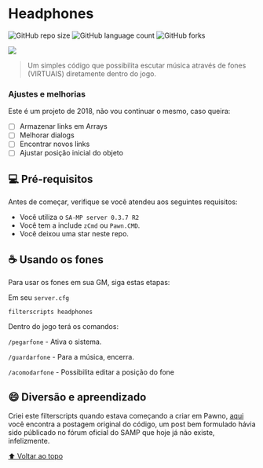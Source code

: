 # Headphones

<!---Esses são exemplos. Veja https://shields.io para outras pessoas ou para personalizar este conjunto de escudos. Você pode querer incluir dependências, status do projeto e informações de licença aqui--->

![GitHub repo size](https://img.shields.io/github/repo-size/AkirahX/Headphone-Filterscript-SA-MP-?style=for-the-badge)
![GitHub language count](https://img.shields.io/github/languages/count/AkirahX/Headphone-Filterscript-SA-MP-?style=for-the-badge)
![GitHub forks](https://img.shields.io/github/forks/AkirahX/Headphone-Filterscript-SA-MP-?style=for-the-badge)

<img src="demonstration.png">

> Um simples código que possibilita escutar música através de fones (VIRTUAIS) diretamente dentro do jogo.

### Ajustes e melhorias

Este é um projeto de 2018, não vou continuar o mesmo, caso queira:

- [ ] Armazenar links em Arrays 
- [ ] Melhorar dialogs
- [ ] Encontrar novos links
- [ ] Ajustar posição inicial do objeto

## 💻 Pré-requisitos

Antes de começar, verifique se você atendeu aos seguintes requisitos:
* Você utiliza o `SA-MP server 0.3.7 R2`
* Você tem a include `zCmd` ou `Pawn.CMD`.
* Você deixou uma star neste repo.

<!-- ## 🚀 Instalando <nome_do_projeto>

Para instalar o <nome_do_projeto>, siga estas etapas:

Linux e macOS:
```
<comando_de_instalação>
```

Windows:
```
<comando_de_instalação>
```
-->
## ☕ Usando os fones

Para usar os fones em sua GM, siga estas etapas:

Em seu `server.cfg`

```
filterscripts headphones
```

Dentro do jogo terá os comandos: 

`/pegarfone` - Ativa o sistema.

`/guardarfone` - Para a música, encerra.

`/acomodarfone` - Possibilita editar a posição do fone

<!--
## 📫 Contribuindo para <nome_do_projeto>
Para contribuir com <nome_do_projeto>, siga estas etapas:

1. Bifurque este repositório.
2. Crie um branch: `git checkout -b <nome_branch>`.
3. Faça suas alterações e confirme-as: `git commit -m '<mensagem_commit>'`
4. Envie para o branch original: `git push origin <nome_do_projeto> / <local>`
5. Crie a solicitação de pull.

Como alternativa, consulte a documentação do GitHub em [como criar uma solicitação pull](https://help.github.com/en/github/collaborating-with-issues-and-pull-requests/creating-a-pull-request).
-->

<!--
## 🤝 Colaboradores

Agradecemos às seguintes pessoas que contribuíram para este projeto:

<table>
  <tr>
    <td align="center">
      <a href="#">
        <img src="https://avatars3.githubusercontent.com/u/31936044" width="100px;" alt="Foto do Iuri Silva no GitHub"/><br>
        <sub>
          <b>Iuri Silva</b>
        </sub>
      </a>
    </td>
    <td align="center">
      <a href="#">
        <img src="https://s2.glbimg.com/FUcw2usZfSTL6yCCGj3L3v3SpJ8=/smart/e.glbimg.com/og/ed/f/original/2019/04/25/zuckerberg_podcast.jpg" width="100px;" alt="Foto do Mark Zuckerberg"/><br>
        <sub>
          <b>Mark Zuckerberg</b>
        </sub>
      </a>
    </td>
    <td align="center">
      <a href="#">
        <img src="https://miro.medium.com/max/360/0*1SkS3mSorArvY9kS.jpg" width="100px;" alt="Foto do Steve Jobs"/><br>
        <sub>
          <b>Steve Jobs</b>
        </sub>
      </a>
    </td>
  </tr>
</table>
-->
<!--
## 😄 Seja um dos contribuidores<br>

Quer fazer parte desse projeto? Clique [AQUI](CONTRIBUTING.md) e leia como contribuir.

## 📝 Licença

Esse projeto está sob licença. Veja o arquivo [LICENÇA](LICENSE.md) para mais detalhes.
-->

## 😄 Diversão e apreendizado<br>

Criei este filterscripts quando estava começando a criar em Pawno, [aqui](https://pastebin.com/2fThFXaf) você 
encontra a postagem original do código, um post bem formulado hávia sido públicado no fórum oficial do SAMP que hoje já não existe, infelizmente.

[⬆ Voltar ao topo](#headphones)<br>
